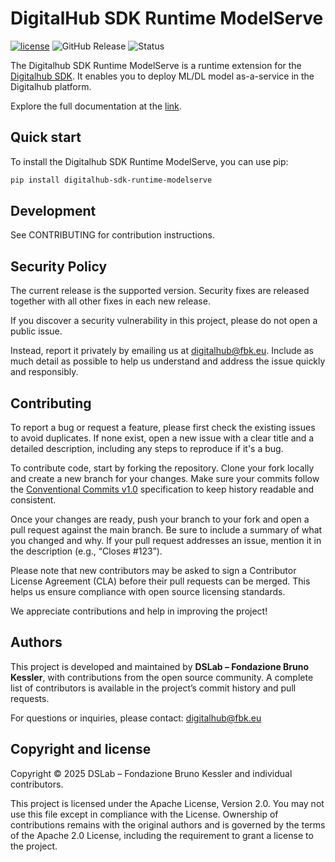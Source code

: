 # DigitalHub SDK Runtime ModelServe

[![license](https://img.shields.io/badge/license-Apache%202.0-blue)](https://github.com/scc-digitalhub/digitalhub-sdk-runtime-modelserve/LICENSE) ![GitHub Release](https://img.shields.io/github/v/release/scc-digitalhub/digitalhub-sdk-runtime-modelserve)
![Status](https://img.shields.io/badge/status-stable-gold)

The Digitalhub SDK Runtime ModelServe is a runtime extension for the [Digitalhub SDK](https://github.com/scc-digitalhub/digitalhub-sdk). It enables you to deploy ML/DL model as-a-service in the Digitalhub platform.

Explore the full documentation at the [link](https://scc-digitalhub.github.io/sdk-docs/runtimes/modelserve/).

## Quick start

To install the Digitalhub SDK Runtime ModelServe, you can use pip:

```bash
pip install digitalhub-sdk-runtime-modelserve
```

## Development

See CONTRIBUTING for contribution instructions.

## Security Policy

The current release is the supported version. Security fixes are released together with all other fixes in each new release.

If you discover a security vulnerability in this project, please do not open a public issue.

Instead, report it privately by emailing us at digitalhub@fbk.eu. Include as much detail as possible to help us understand and address the issue quickly and responsibly.

## Contributing

To report a bug or request a feature, please first check the existing issues to avoid duplicates. If none exist, open a new issue with a clear title and a detailed description, including any steps to reproduce if it's a bug.

To contribute code, start by forking the repository. Clone your fork locally and create a new branch for your changes. Make sure your commits follow the [Conventional Commits v1.0](https://www.conventionalcommits.org/en/v1.0.0/) specification to keep history readable and consistent.

Once your changes are ready, push your branch to your fork and open a pull request against the main branch. Be sure to include a summary of what you changed and why. If your pull request addresses an issue, mention it in the description (e.g., “Closes #123”).

Please note that new contributors may be asked to sign a Contributor License Agreement (CLA) before their pull requests can be merged. This helps us ensure compliance with open source licensing standards.

We appreciate contributions and help in improving the project!

## Authors

This project is developed and maintained by **DSLab – Fondazione Bruno Kessler**, with contributions from the open source community. A complete list of contributors is available in the project’s commit history and pull requests.

For questions or inquiries, please contact: [digitalhub@fbk.eu](mailto:digitalhub@fbk.eu)

## Copyright and license

Copyright © 2025 DSLab – Fondazione Bruno Kessler and individual contributors.

This project is licensed under the Apache License, Version 2.0.
You may not use this file except in compliance with the License. Ownership of contributions remains with the original authors and is governed by the terms of the Apache 2.0 License, including the requirement to grant a license to the project.
